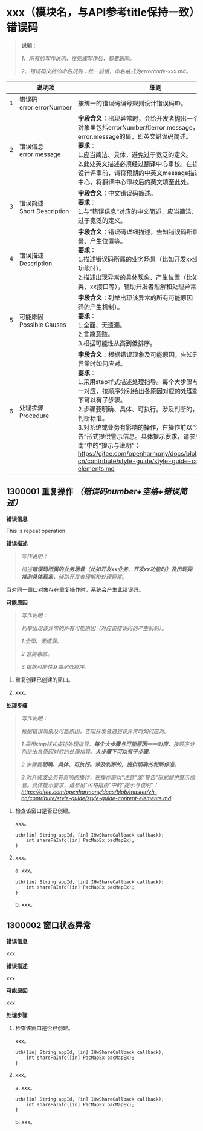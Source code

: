 # xxx（模块名，与API参考title保持一致）错误码

> **说明：** 
>
> *1、所有的写作说明，在完成写作后，都要删除。*
>
> *2、错误码文档的命名规则：统一前缀，命名格式为errorcode-xxx.md。*

|      | 说明项                         | 细则                                                         |
| ---- | ------------------------------ | ------------------------------------------------------------ |
| 1    | 错误码error.errorNumber        | 按统一的错误码编号规则设计错误码ID。                         |
| 2    | 错误信息error.message          | **字段含义**：出现异常时，会给开发者抛出一个错误对象，对象里包括errorNumber和error.message，此处定义error.message的值，即英文错误码简述。<br/>**要求**：<br/>1.应当简洁、具体，避免过于宽泛的定义。<br/>2.此处英文描述必须经过翻译中心审校。在提交本错误码设计评审前，请将预期的中英文message描述提供给翻译中心，将翻译中心审校后的英文填至此处。 |
| 3    | 错误简述<br/>Short Description | **字段含义**：中文错误码简述。<br/>**要求**：<br/>1.与”错误信息“对应的中文简述，应当简洁、具体，避免过于宽泛的定义。 |
| 4    | 错误描述<br/>Description       | **字段含义**：错误码详细描述，告知错误码所属的业务场景、产生位置等。<br/>**要求**：<br/>1.描述错误码所属的业务场景（比如开发xx业务、开发xx功能时）。<br/>2.描述出现异常的具体现象、产生位置（比如xx模块、xx类、xx接口等），辅助开发者理解和处理异常。 |
| 5    | 可能原因<br/>Possible Causes   | **字段含义**：列举出现该异常的所有可能原因（对应该错误码的产生机制）。<br/>**要求**：<br/>1.全面、无遗漏。<br/>2.言简意赅。<br/>3.根据可能性从高到低排序。 |
| 6    | 处理步骤<br/>Procedure         | **字段含义**：根据错误现象及可能原因，告知开发者遇到该异常时如何应对。<br/>**要求**：<br/>1.采用step样式描述处理指导。每个大步骤与可能原因一一对应，按顺序分别给出各原因对应的处理指导。大步骤下可以有子步骤。<br/>2.步骤要明确、具体、可执行。涉及判断的，提供明确的判断标准。<br/>3.对系统或业务有影响的操作，在操作前以“注意”或“警告”形式提供警示信息。具体提示要求，请参见“风格指南”中的“提示与说明”：https://gitee.com/openharmony/docs/blob/master/zh-cn/contribute/style-guide/style-guide-content-elements.md |

## 1300001 重复操作 *（错误码number+空格+错误简述）*

**错误信息**

This is repeat operation.

**错误描述**

> *写作说明：*
>
>  *描述**错误码所属的业务场景（比如开发xx业务、开发xx功能时）及出现异常的具体现象**，辅助开发者理解和处理异常*。


当对同一窗口对象存在重复操作时，系统会产生此错误码。

**可能原因**

> *写作说明：*
>
> *列举出现该异常的所有可能原因（对应该错误码的产生机制）。*
>
> *1.全面、无遗漏。*
>
> *2.言简意赅。*
>
> *3.根据可能性从高到低排序。*


1. 重复创建已创建的窗口。

2. xxx。

**处理步骤**

> *写作说明：*
>
> *根据错误现象及可能原因，告知开发者遇到该异常时如何应对。*
>
> *1.采用step样式描述处理指导。**每个大步骤与可能原因一一对应**，按顺序分别给出各原因对应的处理指导。**大步骤下可以有子步骤**。*
>
> *2.步骤要**明确、具体、可执行。涉及判断的，提供明确的判断标准**。*
>
> *3.对系统或业务有影响的操作，在操作前以“注意”或“警告”形式提供警示信息。具体提示要求，请参见“风格指南”中的“提示与说明”：https://gitee.com/openharmony/docs/blob/master/zh-cn/contribute/style-guide/style-guide-content-elements.md*


1. 检查该窗口是否已创建。

   xxx。     
   
   ```
   uth([in] String appId, [in] IHwShareCallback callback);
       int shareFaInfo([in] PacMapEx pacMapEx);
   }
   ```
   
2. xxx。

   a. xxx。

      ```
      uth([in] String appId, [in] IHwShareCallback callback);
          int shareFaInfo([in] PacMapEx pacMapEx);
      }
      ```

   b. xxx。

## 1300002 窗口状态异常

**错误信息**

xxx

**错误描述**

xxx

**可能原因**

xxx

**处理步骤**

1. 检查该窗口是否已创建。

   xxx。     

   ```
   uth([in] String appId, [in] IHwShareCallback callback);
       int shareFaInfo([in] PacMapEx pacMapEx);
   }
   ```

2. xxx。

   a. xxx。

      ```
      uth([in] String appId, [in] IHwShareCallback callback);
          int shareFaInfo([in] PacMapEx pacMapEx);
      }
      ```

   b. xxx。